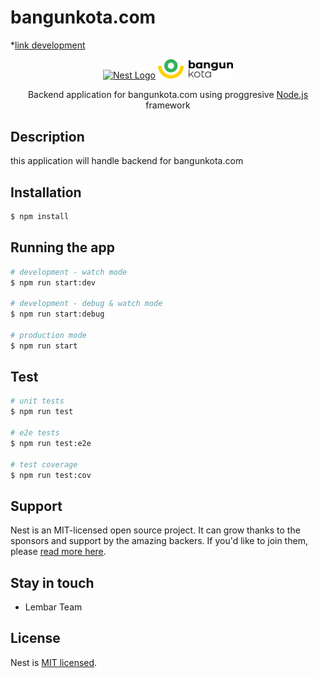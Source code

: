 # bangunkota.com 

*[link development](https://fair-blue-pigeon-wig.cyclic.app/)


<p align="center">
  <a href="http://nestjs.com/" target="blank"><img src="https://nestjs.com/img/logo-small.svg" width="40" alt="Nest Logo" /></a>
  <a href="" target="blank"><img src="./docs/image/bangunkota-logo.jpg" width="120" alt="Nest Logo" /></a>
</p>

  
  <p align="center">Backend application for bangunkota.com using proggresive <a href="http://nodejs.org" target="_blank">Node.js</a> framework  </p>
   
## Description

this application will handle backend for bangunkota.com

## Installation

```bash
$ npm install
```

## Running the app

```bash
# development - watch mode
$ npm run start:dev

# development - debug & watch mode
$ npm run start:debug

# production mode
$ npm run start
```

## Test

```bash
# unit tests
$ npm run test

# e2e tests
$ npm run test:e2e

# test coverage
$ npm run test:cov
```

## Support

Nest is an MIT-licensed open source project. It can grow thanks to the sponsors and support by the amazing backers. If you'd like to join them, please [read more here](https://docs.nestjs.com/support).

## Stay in touch

- Lembar Team

## License

  Nest is [MIT licensed](https://github.com/nestjs/nest/blob/master/LICENSE).
